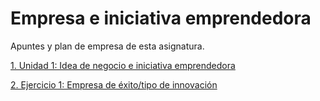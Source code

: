 # Empresa e iniciativa emprendedora


Apuntes y plan de empresa de esta asignatura.

[1. Unidad 1: Idea de negocio e iniciativa emprendedora](./Unidad1.md)

[2. Ejercicio 1: Empresa de éxito/tipo de innovación](./Ejercicio1.md)
